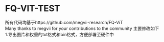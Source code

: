 # FQ-VIT-TEST
所有代码均基于https://github.com/megvii-research/FQ-ViT  
Many thanks to megvii for your contributions to the community
主要修改如下
1.导出图片和权重的txt格式和bin格式，方便部署至硬件中
